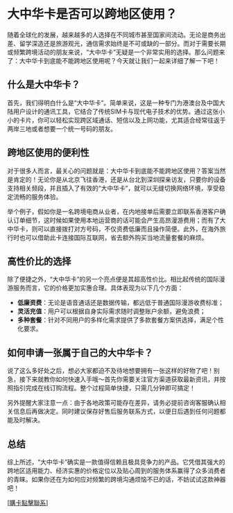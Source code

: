 # 大中华卡是否可以跨地区使用？

随着全球化的发展，越来越多的人选择在不同城市甚至国家间流动。无论是商务出差、留学深造还是旅游观光，通信需求始终是不可或缺的一部分。而对于需要长期或频繁跨境活动的朋友来说，“大中华卡”无疑是一个非常实用的选择。那么问题来了：大中华卡到底能不能跨地区使用呢？今天就让我们一起来详细了解一下吧！

## 什么是大中华卡？

首先，我们得明白什么是“大中华卡”。简单来说，这是一种专门为港澳台及中国大陆用户设计的通讯工具，它结合了传统SIM卡与现代电子技术的优势。通过这张小小的卡片，你可以轻松实现跨区域通话、短信以及上网功能，尤其适合经常往返于两岸三地或者想要一个统一号码的朋友。

## 跨地区使用的便利性

对于很多人而言，最关心的问题就是：大中华卡到底能不能跨地区使用？答案当然是肯定的！无论你是从北京飞往香港，还是从台北到深圳探亲访友，只要你的设备支持相关频段，并且插入了有效的“大中华卡”，就可以无缝切换网络环境，享受稳定流畅的服务体验。

举个例子，假如你是一名跨境电商从业者，在内地接单后需要立即联系香港客户确认订单细节，这时候如果使用本地运营商的话可能会产生高昂漫游费用；而有了大中华卡，则可以直接拨打对方号码，不仅资费低廉而且操作简便。此外，在海外旅行时也可以借助此卡连接国际互联网，省去额外购买当地流量套餐的麻烦。

## 高性价比的选择

除了便捷之外，“大中华卡”的另一个亮点便是其超高性价比。相比起传统的国际漫游服务而言，它的价格更加实惠合理。具体表现为以下几个方面：

- **低廉资费**：无论是语音通话还是数据传输，都远低于普通国际漫游收费标准；
- **灵活充值**：用户可以根据自身实际需求随时调整账户余额，避免浪费；
- **多种套餐**：针对不同用户的多样化需求提供了多款套餐方案供选择，满足个性化要求。

## 如何申请一张属于自己的大中华卡？

说了这么多好处之后，想必大家都迫不及待地想要拥有一张这样的好物了吧！别急，接下来就教你如何快速入手哦～首先你需要关注官方渠道获取最新资讯，并按照指引完成在线订购流程。整个过程简单快捷，只需几分钟即可搞定！

另外提醒大家注意一点：由于各地政策可能存在差异，请务必提前咨询客服确认相关信息后再做决定。同时建议保存好售后服务联系方式，以便日后遇到任何问题都能及时解决。

## 总结

综上所述，“大中华卡”确实是一款值得信赖且极具竞争力的产品。它凭借其强大的跨地区适用能力、经济实惠的价格定位以及贴心周到的服务体系赢得了众多消费者的青睐。如果你还在为如何应对频繁的跨境沟通烦恼不已的话，不妨试试这款神器吧！

[[購卡點擊聯系](https://t.me/s/esim1088)]